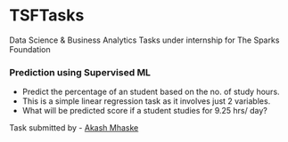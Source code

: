 # TSFTasks
Data Science  &amp; Business  Analytics Tasks under internship for The Sparks Foundation

### Prediction using Supervised ML
- Predict the percentage of an student based on the no. of study hours.
- This is a simple linear regression task as it involves just 2 variables.
- What will be predicted score if a student studies for 9.25 hrs/ day?

Task submitted by - <a href="https://linkedin.com/in/akashmhaske">Akash Mhaske</a>
